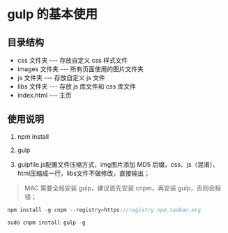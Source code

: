 # gulp 的基本使用

## 目录结构

* css 文件夹 --- 存放自定义 css 样式文件
* images 文件夹 --- 所有页面使用的图片文件夹
* js 文件夹 --- 存放自定义 js 文件
* libs 文件夹 --- 存放 js 库文件和 css 库文件
* index.html --- 主页

## 使用说明

1. npm install

2. gulp

3. gulpfile.js配置文件压缩方式，img图片添加 MD5 后缀，css、js（混淆）、html压缩成一行，libs文件不做修改，直接输出；


> MAC 需要全局安装 gulp，建议首先安装 cnpm，再安装 gulp，否则会报错；

```javascript
npm install -g cnpm --registry=https://registry.npm.taobao.org

sudo cnpm install gulp -g
```
